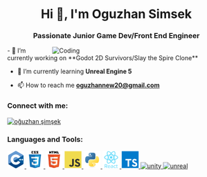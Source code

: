 <h1 align="center">Hi 👋, I'm Oguzhan Simsek</h1>
<h3 align="center">Passionate Junior Game Dev/Front End Engineer</h3>
<img align="right" alt="Coding" width="400" src="[[https://cdn.dribbble.com/users/116207...](https://www.google.com/url?sa=i&url=https%3A%2F%2Fwww.freepik.com%2Fpremium-ai-image%2Fcat-hacker-program-developer-with-laptop-ai-generated_56597315.htm&psig=AOvVaw3obOSNJ12aiMUsvpiKDqM6&ust=1702255351305000&source=images&cd=vfe&opi=89978449&ved=0CBIQjRxqFwoTCPDn_sLRg4MDFQAAAAAdAAAAABAw)](https://www.google.com/url?sa=i&url=https%3A%2F%2Fwww.freepik.com%2Fpremium-ai-image%2Fcat-hacker-program-developer-with-laptop-ai-generated_56597315.htm&psig=AOvVaw3obOSNJ12aiMUsvpiKDqM6&ust=1702255351305000&source=images&cd=vfe&opi=89978449&ved=0CBIQjRxqFwoTCPDn_sLRg4MDFQAAAAAdAAAAABAw)">
- 🔭 I’m currently working on **Godot 2D Survivors/Slay the Spire Clone**

- 🌱 I’m currently learning **Unreal Engine 5**

- 📫 How to reach me **oguzhannew20@gmail.com**

<h3 align="left">Connect with me:</h3>
<p align="left">
<a href="https://linkedin.com/in/oğuzhan şimşek" target="blank"><img align="center" src="https://raw.githubusercontent.com/rahuldkjain/github-profile-readme-generator/master/src/images/icons/Social/linked-in-alt.svg" alt="oğuzhan şimşek" height="30" width="40" /></a>
</p>

<h3 align="left">Languages and Tools:</h3>
<p align="left"> <a href="https://www.w3schools.com/cpp/" target="_blank" rel="noreferrer"> <img src="https://raw.githubusercontent.com/devicons/devicon/master/icons/cplusplus/cplusplus-original.svg" alt="cplusplus" width="40" height="40"/> </a> <a href="https://www.w3schools.com/css/" target="_blank" rel="noreferrer"> <img src="https://raw.githubusercontent.com/devicons/devicon/master/icons/css3/css3-original-wordmark.svg" alt="css3" width="40" height="40"/> </a> <a href="https://www.w3.org/html/" target="_blank" rel="noreferrer"> <img src="https://raw.githubusercontent.com/devicons/devicon/master/icons/html5/html5-original-wordmark.svg" alt="html5" width="40" height="40"/> </a> <a href="https://developer.mozilla.org/en-US/docs/Web/JavaScript" target="_blank" rel="noreferrer"> <img src="https://raw.githubusercontent.com/devicons/devicon/master/icons/javascript/javascript-original.svg" alt="javascript" width="40" height="40"/> </a> <a href="https://www.python.org" target="_blank" rel="noreferrer"> <img src="https://raw.githubusercontent.com/devicons/devicon/master/icons/python/python-original.svg" alt="python" width="40" height="40"/> </a> <a href="https://reactjs.org/" target="_blank" rel="noreferrer"> <img src="https://raw.githubusercontent.com/devicons/devicon/master/icons/react/react-original-wordmark.svg" alt="react" width="40" height="40"/> </a> <a href="https://www.typescriptlang.org/" target="_blank" rel="noreferrer"> <img src="https://raw.githubusercontent.com/devicons/devicon/master/icons/typescript/typescript-original.svg" alt="typescript" width="40" height="40"/> </a> <a href="https://unity.com/" target="_blank" rel="noreferrer"> <img src="https://www.vectorlogo.zone/logos/unity3d/unity3d-icon.svg" alt="unity" width="40" height="40"/> </a> <a href="https://unrealengine.com/" target="_blank" rel="noreferrer"> <img src="https://raw.githubusercontent.com/kenangundogan/fontisto/036b7eca71aab1bef8e6a0518f7329f13ed62f6b/icons/svg/brand/unreal-engine.svg" alt="unreal" width="40" height="40"/> </a> </p>
